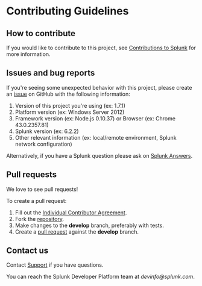 # Contributing Guidelines

## How to contribute

If you would like to contribute to this project, see [Contributions to Splunk](https://www.splunk.com/en_us/form/contributions.html) for more information.

## Issues and bug reports

If you're seeing some unexpected behavior with this project, please create an [issue](https://github.com/splunk/splunk-sdk-javascript/issues) on GitHub with the following information:

1. Version of this project you're using (ex: 1.7.1)
2. Platform version (ex: Windows Server 2012)
3. Framework version (ex: Node.js 0.10.37) or Browser (ex: Chrome 43.0.2357.81)
4. Splunk version (ex: 6.2.2)
5. Other relevant information (ex: local/remote environment, Splunk network configuration)

Alternatively, if you have a Splunk question please ask on [Splunk Answers](https://community.splunk.com/t5/Splunk-Development/ct-p/developer-tools).

## Pull requests

We love to see pull requests!

To create a pull request:

1. Fill out the [Individual Contributor Agreement](https://www.splunk.com/en_us/form/contributions.html).
1. Fork the [repository](https://github.com/splunk/splunk-sdk-javascript).
1. Make changes to the **develop** branch, preferably with tests.
1. Create a [pull request](https://github.com/splunk/splunk-sdk-javascript/pulls) against the **develop** branch.

## Contact us

Contact [Support](https://www.splunk.com/en_us/support-and-services.html) if you have questions.

You can reach the Splunk Developer Platform team at _devinfo@splunk.com_.

